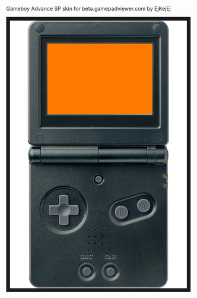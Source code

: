 <p align="left">
Gameboy Advance SP skin for beta.gamepadviewer.com by EjKejEj
</p>
<p align="left">
<img src="https://github.com/EjKejEj/Gamepad-Viewer-skins/blob/main/Gameboy%20Advance%20SP/gbaSP.png" width="477" height="720" border="10"/>
</p>

